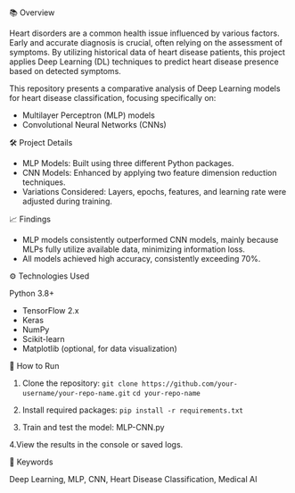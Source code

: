 📚 Overview

Heart disorders are a common health issue influenced by various factors. Early and accurate diagnosis is crucial, often relying on the assessment of symptoms. By utilizing historical data of heart disease patients, this project applies Deep Learning (DL) techniques to predict heart disease presence based on detected symptoms.

This repository presents a comparative analysis of Deep Learning models for heart disease classification, focusing specifically on:
- Multilayer Perceptron (MLP) models
- Convolutional Neural Networks (CNNs)

🛠️ Project Details

- MLP Models: Built using three different Python packages. 
- CNN Models: Enhanced by applying two feature dimension reduction techniques.
- Variations Considered: Layers, epochs, features, and learning rate were adjusted during training.

📈 Findings

- MLP models consistently outperformed CNN models, mainly because MLPs fully utilize available data, minimizing information loss.
- All models achieved high accuracy, consistently exceeding 70%.

⚙️ Technologies Used

Python 3.8+
- TensorFlow 2.x
- Keras
- NumPy
- Scikit-learn
- Matplotlib (optional, for data visualization)

🚀 How to Run

1. Clone the repository:
```git clone https://github.com/your-username/your-repo-name.git```
```cd your-repo-name```

2. Install required packages:
```pip install -r requirements.txt```

3. Train and test the model:
MLP-CNN.py

4.View the results in the console or saved logs.

🔑 Keywords

Deep Learning, MLP, CNN, Heart Disease Classification, Medical AI

